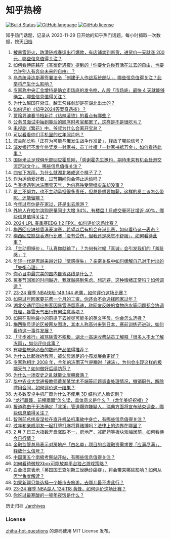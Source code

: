 # 知乎热榜
[![Build Status](https://github.com/ToWeLong/zhihu-hot-questions/workflows/CI/badge.svg)](https://github.com/ToWeLong/zhihu-hot-questions/actions)
[![GitHub language](https://img.shields.io/badge/language-golang-orange.svg)](https://golang.org/)
[![GitHub license](https://img.shields.io/github/license/ToWeLong/zhihu-hot-questions)](https://github.com/ToWeLong/zhihu-hot-questions/blob/main/LICENSE)

知乎热门话题，记录从 2020-11-29 日开始的知乎热门话题。每小时抓取一次数据，按天[归档](./archives)

<!-- BEGIN -->

1. [被暴雪带火，防滑链成春运出行爆款，有店铺卖到断货，进货价一天就涨 200 元，哪些信息值得关注？](https://www.zhihu.com/question/643318504)
1. [如何看待陈铭在《答案奇遇夜》提到的「你要允许你有活在过去的自由，也要允许别人有奔向未来的自由」？](https://www.zhihu.com/question/641217664)
1. [乌总统泽连斯基签署法令「创建无人作战系统部队」，哪些信息值得关注？此举将产生什么影响？](https://www.zhihu.com/question/643364631)
1. [专家称中央汇金增持是确立市场底的发令枪，A 股「市场底」最快 4 天就能够确立，哪些信息值得关注？](https://www.zhihu.com/question/643224409)
1. [为什么越国在浙江，越王勾践剑却是在湖北出土的？](https://www.zhihu.com/question/448284150)
1. [如何评价《知乎2024答案奇遇夜》？](https://www.zhihu.com/question/643096979)
1. [贾玲导演春节档新片《热辣滚烫》的看点有哪些？](https://www.zhihu.com/question/642052694)
1. [公务员面试中抽到靠后的顺序时考官都累了，这样是不是很吃亏？](https://www.zhihu.com/question/642497749)
1. [电视剧《繁花》中，爷叔为什么会离开宝总？](https://www.zhihu.com/question/638507951)
1. [可以看看你们手机里的过年照片吗？](https://www.zhihu.com/question/643208322)
1. [波兰防长称「正在为可能与俄发生战争作准备」，释放了哪些信号？](https://www.zhihu.com/question/643238560)
1. [浦发银行不发年终奖发一封家书，员工吐槽「一封家书抵万金」，如何看待此事？](https://www.zhihu.com/question/643221674)
1. [国际米兰足球俱乐部回应霍启刚，「感谢霍先生邀约，期待未来有机会赴港交流足球文化」，哪些信息值得关注？](https://www.zhihu.com/question/643298100)
1. [四省下冻雨，为什么就湖北堵成这个样子了？](https://www.zhihu.com/question/643025637)
1. [作为运动爱好者，过节期间你会停止运动吗？](https://www.zhihu.com/question/642537076)
1. [当春运遇到冰冻雨雪天气，为何高铁受限绿皮车却没事？](https://www.zhihu.com/question/643085901)
1. [员工不努力，也不主动承担很多责任，但总是想要加薪，这样的员工该怎么带呢，还能留嘛？](https://www.zhihu.com/question/642496620)
1. [今年过年你是在家过，还是出去旅游？](https://www.zhihu.com/question/638730451)
1. [外地人在哈尔滨购房量同比大增 94%，有楼盘 1 月成交量环比增近 40%，哪些信息值得关注？](https://www.zhihu.com/question/643202808)
1. [2024 LPL 春季赛EDG 1:2 FPX，如何评价这场比赛？](https://www.zhihu.com/question/643237552)
1. [梅西回应缺战香港表演赛，希望以后有机会在港比赛，如何看待这一表态？](https://www.zhihu.com/question/643202768)
1. [梅西回应缺战香港行比赛「没有受伤，但我还是感觉不舒服」，如何看待此事？](https://www.zhihu.com/question/643220388)
1. [「主动即掉价」、「认真你就输了」？为何有时候「真诚」会引发我们的「羞耻感」？](https://www.zhihu.com/question/642870371)
1. [年轻一代是否越来越计较「情感得失」？亲密关系中如何缓解自己对于付出的「失衡心理」？](https://www.zhihu.com/question/642870364)
1. [你心目中最完美的国内自驾路线是什么？](https://www.zhihu.com/question/640078900)
1. [离春节回家的时间越近，我就越感到焦虑、想逃避，这种情绪正常吗？如何调适？](https://www.zhihu.com/question/642614467)
1. [23-24 赛季 NBA快船 149:144 老鹰，如何评价这场比赛？](https://www.zhihu.com/question/643178438)
1. [如果过年回家要花费一个月的工资，你还会不会选择回家过年？](https://www.zhihu.com/question/642870408)
1. [湖北交通厅回应旅客因暴雪滞留高速，称网友反映的食物热水等问题都会协调处理，暴雪天气出行有何注意事项？](https://www.zhihu.com/question/642887243)
1. [如果在影响最小的前提下去掉尽可能多的英文字母，你会怎么选择？](https://www.zhihu.com/question/642843235)
1. [梅西账号评论区被网友围攻，其本人称高兴来到日本，赛前训练还进球，如何看待这一事件发展？](https://www.zhihu.com/question/643321221)
1. [「寸步难行」被骂除雪不积极，湖北一高速收费站员工解释「很多人不太了解冻雨」，如何评价此事？](https://www.zhihu.com/question/643046591)
1. [有哪些旅途必备的数码产品值得推荐？](https://www.zhihu.com/question/587155485)
1. [为什么比起挫折教育，被父母满足的小孩发展会更好？](https://www.zhihu.com/question/643047650)
1. [专家称相比 2008 年，今年的冻雨天气是瞬时「速冻」，为何会出现这样的极端天气？如何做好后续防范？](https://www.zhihu.com/question/643266306)
1. [为什么一场安史之乱就能让唐朝衰落？](https://www.zhihu.com/question/617690714)
1. [华中农业大学通报教师黄某某学术不端等问题调查处理情况，撤销职务，解除聘用合同，如何评价这一结果？](https://www.zhihu.com/question/643201942)
1. [大多数安卓手机厂商为什么不使用 3D 结构光人脸识别？](https://www.zhihu.com/question/642529035)
1. [“龙行龘龘，前程朤朤”怎么读，具体意义是什么？（龙年美好祝福）?](https://www.zhihu.com/question/640193374)
1. [报道称由于无法确定「北溪」管道爆炸嫌疑人，瑞典方面将宣布结束调查，哪些信息值得关注？](https://www.zhihu.com/question/643367782)
1. [智利前总统皮涅拉在直升机坠机事故中身亡，有哪些信息值得关注？](https://www.zhihu.com/question/643352079)
1. [过年和亲戚朋友一起打牌打麻将算赌博吗？法律上的边界在哪里？](https://www.zhihu.com/question/641155960)
1. [2 月 7 日三大指数开盘涨跌不一，房地产、减肥药等板块涨幅居前，如何看待今日行情？](https://www.zhihu.com/question/643364792)
1. [金融监管总局表示对房地产「白名单」项目的合理融资需求要「应满尽满」，释放什么信号？](https://www.zhihu.com/question/643318536)
1. [中国第五个南极考察站开站，有哪些信息值得关注？](https://www.zhihu.com/question/643366619)
1. [如何看待微软Xbox可能放弃平台独占游戏策略？](https://www.zhihu.com/question/642932104)
1. [白金汉宫表示「英国国王查尔斯三世确诊癌症」，将会带来哪些影响？如何从医学角度解读？](https://www.zhihu.com/question/643177054)
1. [如果新疆只能选择一个城市去旅游，去哪儿最不虚此行？](https://www.zhihu.com/question/641372990)
1. [23-24 赛季 NBA湖人 124:118 黄蜂，如何评价这场比赛？](https://www.zhihu.com/question/643176104)
1. [你吃过最寒酸的一顿年夜饭是什么？](https://www.zhihu.com/question/637938540)

<!-- END -->

历史归档 [./archives](./archives)


### License
[zhihu-hot-questions](https://github.com/towelong/zhihu-hot-questions) 的源码使用 MIT License 发布。
